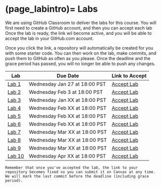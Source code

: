 (page_labintro)=
Labs
=======================

<head>
    <base target="_blank">
</head>

We are using GitHub Classroom to deliver the labs for this course.
You will first need to create a GitHub account, and then you can accept each lab
Once the lab is ready, the link wil become active, and you will be able to accept the lab in your GitHub.com account.

Once you click the link, a repository will automatically be created for you with some starter code.
You can then work on the lab, make commits, and push them to GitHub as often as you please. 
Once the deadline and the grace period has passed, you will no longer be able to push any changes.

| Lab        | Due Date                      | Link to Accept |
|------------|-------------------------------|----------------|
| [Lab 1](class/week01/lab.md)  | Wednesday Jan 27 at 18:00 PST | [Accept Lab](https://classroom.github.com/a/0Dk_zNST) |
| [Lab 2]()  | Wednesday Feb 3 at 18:00 PST | [Accept Lab](https://classroom.github.com/a/7iNpD7Yo) |
| [Lab 3]()  | Wednesday Jan XX at 18:00 PST | [Accept Lab]() |
| [Lab 4]()  | Wednesday Feb XX at 18:00 PST | [Accept Lab]() |
| [Lab 5]()  | Wednesday Feb XX at 18:00 PST | [Accept Lab]() |
| [Lab 6]()  | Wednesday Feb XX at 18:00 PST | [Accept Lab]() |
| [Lab 7]()  | Wednesday Mar XX at 18:00 PST | [Accept Lab]() |
| [Lab 8]()  | Wednesday Mar XX at 18:00 PST | [Accept Lab]() |
| [Lab 9]()  | Wednesday Mar XX at 18:00 PST | [Accept Lab]() |
| [Lab 10]() | Wednesday Apr XX at 18:00 PST | [Accept Lab]() |

```{tip}
Remember that once you've accepted the lab, the link to your repository becomes fixed so you can submit it on Canvas at any time. We will mark the last commit before the deadline (including grace period).
```




